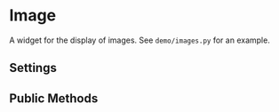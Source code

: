Image
=====

A widget for the display of images. See `demo/images.py` for an example.


Settings
--------


Public Methods
--------------




